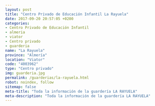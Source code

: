 ```yaml
---
layout: post
title: "Centro Privado de Educación Infantil La Rayuela"
date: 2017-09-20 20:57:05 +0200
categories:
- Centro Privado de Educación Infantil
- almeria
- viator
- Centro privado
- guarderia
name: "La Rayuela"
province: "Almería"
location: "Viator"
code: "4003962"
type: "Centro privado"
img: guarderia.jpg
permalink: /guarderias/la-rayuela.html
robot: noindex, follow
sitemap: false
meta-title: "Toda la información de la guardería LA RAYUELA"
meta-description: "Toda la información de la guardería LA RAYUELA"
---
```

